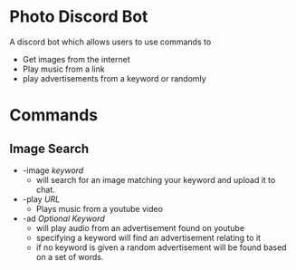 # Photo Discord Bot
A discord bot which allows users to use commands to
* Get images from the internet
* Play music from a link
* play advertisements from a keyword or randomly
# Commands
## Image Search
- -image *keyword*
   - will search for an image matching your keyword and upload it to chat.
- -play *URL*
    - Plays music from a youtube video
- -ad *Optional Keyword*
  - will play audio from an advertisement  found on youtube
  - specifying a keyword will find an advertisement relating to it
  - if no keyword is given a random advertisement will be found based on a set of words.